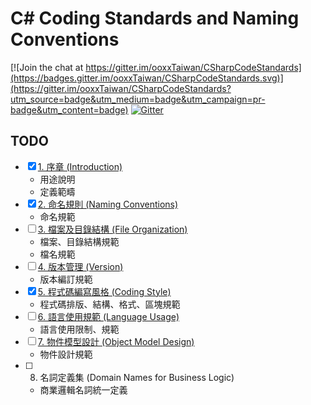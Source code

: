 # C# Coding Standards and Naming Conventions

[![Join the chat at https://gitter.im/ooxxTaiwan/CSharpCodeStandards](https://badges.gitter.im/ooxxTaiwan/CSharpCodeStandards.svg)](https://gitter.im/ooxxTaiwan/CSharpCodeStandards?utm_source=badge&utm_medium=badge&utm_campaign=pr-badge&utm_content=badge)
[![Gitter](https://badges.gitter.im/ooxxTaiwan/CSharpCodeStandards.svg)](https://gitter.im/ooxxTaiwan/CSharpCodeStandards?utm_source=badge&utm_medium=badge&utm_campaign=pr-badge)

## TODO
- [x] [1. 序章 (Introduction)](010_Introduction.md)
    - 用途說明
    - 定義範疇
- [x] [2. 命名規則 (Naming Conventions)](020_NamingConventions.md)
    - 命名規範
- [ ] [3. 檔案及目錄結構 (File Organization)](030_FileOrganization.md)
    - 檔案、目錄結構規範
    - 檔名規範
- [ ] [4. 版本管理 (Version)](040_Version.md)
    - 版本編訂規範
- [x] [5. 程式碼編寫風格 (Coding Style)](050_CodingStyle.md)
    - 程式碼排版、結構、格式、區塊規範
- [ ] [6. 語言使用規範 (Language Usage)](060_LanguageUsage.md)
    - 語言使用限制、規範
- [ ] [7. 物件模型設計 (Object Model Design)](070_ObjectModelDesign.md)
    - 物件設計規範
- [ ] 8. 名詞定義集 (Domain Names for Business Logic)
    - 商業邏輯名詞統一定義